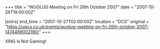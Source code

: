 +++
title = "WUGLUG Meeting on Fri 26th October 2007"
date = "2007-10-26T19:00:00Z"

[extra]
end_time = "2007-10-27T02:00:00Z"
location = "DCS"
original = "https://uwcs.co.uk/events/wuglug-meeting-on-fri-26th-october-2007-1474489002190/"
+++

XING Is Not Gaming\!


